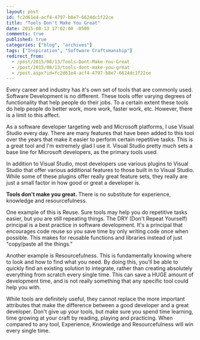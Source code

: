 ```yaml
---
layout: post
id: fc2d61e4-acf4-4797-b8e7-6624dc1f22ce
title: "Tools Don't Make You Great"
date: 2015-08-13 17:02:00 -0500
comments: true
published: true
categories: ["blog", "archives"]
tags: ["Inspiration", "Software Craftsmanship"]
redirect_from: 
  - /post/2015/08/13/Tools-Dont-Make-You-Great
  - /post/2015/08/13/tools-dont-make-you-great
  - /post.aspx?id=fc2d61e4-acf4-4797-b8e7-6624dc1f22ce
---
```

<!-- more -->
<p>Every career and industry has it's own set of tools that are commonly used. Software Development is no different. These tools offer varying degrees of functionality that help people do their jobs. To a certain extent these tools do help people do better work, more work, faster work, etc. However, there is a limit to this affect.</p>
<p>As a software developer targeting web and Microsoft platforms, I use Visual Studio every day. There are many features that have been added to this tool over the years that make it easier to perform certain repetitive tasks. This is a great tool and I'm extremely glad I use it. Visual Studio pretty much sets a base line for Microsoft developers, as the primary tools used.</p>
<p>In addition to Visual Studio, most developers use various plugins to Visual Studio that offer various additional features to those built in to Visual Studio. While some of these plugins offer really great feature sets, they really are just a small factor in how good or great a developer is.</p>
<p><strong>Tools don't make you great.&nbsp;</strong>There is no substitute for experience, knowledge and resourcefulness.</p>
<p>One example of this is Reuse. Sure tools may help you do repetitive tasks easier, but you are still repeating things. The DRY (Don't Repeat Yourself) principal is a best practice in software development. It's a principal that encourages code reuse so you save time by only writing code once when possible. This makes for reusable functions and libraries instead of just "copy/paste all the things."</p>
<p>Another example is Resourcefulness. This is fundamentally knowing where to look and how to find what you need. By doing this, you'll be able to quickly find an existing solution to integrate, rather than creating absolutely everything from scratch every single time. This can save a HUGE amount of development time, and is not really something that any specific tool could help you with.</p>
<p>While tools are definitely useful, they cannot replace the more important attributes that make the difference between a good developer and a great developer. Don't give up your tools, but make sure you spend time learning, time growing at your craft by reading, playing and practicing. When compared to any tool, Experience, Knowledge and Resourcefulness will win every single time.</p>
